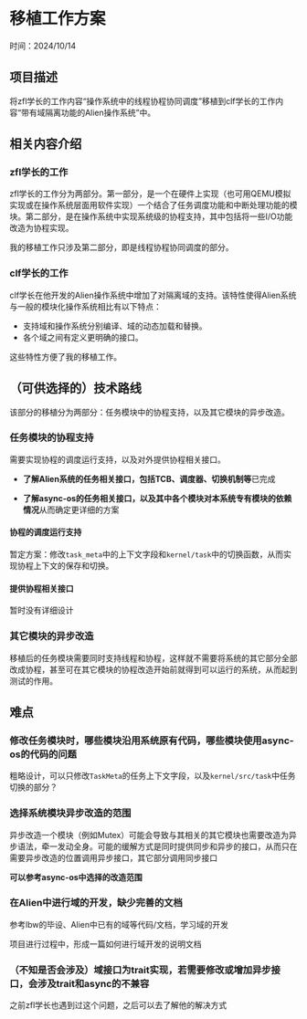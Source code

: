 # 移植工作方案

时间：2024/10/14

## 项目描述

将zfl学长的工作内容“操作系统中的线程协程协同调度”移植到clf学长的工作内容“带有域隔离功能的Alien操作系统”中。

## 相关内容介绍

### zfl学长的工作

zfl学长的工作分为两部分。第一部分，是一个在硬件上实现（也可用QEMU模拟实现或在操作系统层面用软件实现）一个结合了任务调度功能和中断处理功能的模块。第二部分，是在操作系统中实现系统级的协程支持，其中包括将一些I/O功能改造为协程实现。

我的移植工作只涉及第二部分，即是线程协程协同调度的部分。

### clf学长的工作

clf学长在他开发的Alien操作系统中增加了对隔离域的支持。该特性使得Alien系统与一般的模块化操作系统相比有以下特点：

- 支持域和操作系统分别编译、域的动态加载和替换。
- 各个域之间有定义更明确的接口。

这些特性方便了我的移植工作。

## （可供选择的）技术路线

该部分的移植分为两部分：任务模块中的协程支持，以及其它模块的异步改造。

### 任务模块的协程支持

需要实现协程的调度运行支持，以及对外提供协程相关接口。

- **了解Alien系统的任务相关接口，包括TCB、调度器、切换机制等**已完成

- **了解async-os的任务相关接口，以及其中各个模块对本系统专有模块的依赖情况**从而确定更详细的方案

#### 协程的调度运行支持

暂定方案：修改`task_meta`中的上下文字段和`kernel/task`中的切换函数，从而实现协程上下文的保存和切换。

#### 提供协程相关接口

暂时没有详细设计

### 其它模块的异步改造

移植后的任务模块需要同时支持线程和协程，这样就不需要将系统的其它部分全部改成协程，甚至可在其它模块的协程改造开始前就得到可以运行的系统，从而起到测试的作用。

## 难点

### 修改任务模块时，哪些模块沿用系统原有代码，哪些模块使用async-os的代码的问题

粗略设计，可以只修改`TaskMeta`的任务上下文字段，以及`kernel/src/task`中任务切换的部分？

### 选择系统模块异步改造的范围

异步改造一个模块（例如Mutex）可能会导致与其相关的其它模块也需要改造为异步语法，牵一发动全身。可能的缓解方式是同时提供同步和异步的接口，从而只在需要异步改造的位置调用异步接口，其它部分调用同步接口

**可以参考async-os中选择的改造范围**

### 在Alien中进行域的开发，缺少完善的文档

参考lbw的毕设、Alien中已有的域等代码/文档，学习域的开发

项目进行过程中，形成一篇如何进行域开发的说明文档

### （不知是否会涉及）域接口为trait实现，若需要修改或增加异步接口，会涉及trait和async的不兼容

之前zfl学长也遇到过这个问题，之后可以去了解他的解决方式
